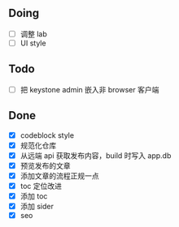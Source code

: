 ## Doing

- [ ] 调整 lab
- [ ] UI style

## Todo

- [ ] 把 keystone admin 嵌入非 browser 客户端

## Done

- [x] codeblock style
- [x] 规范化仓库
- [x] 从远端 api 获取发布内容，build 时写入 app.db
- [x] 预览发布的文章
- [x] 添加文章的流程正规一点
- [x] toc 定位改进
- [x] 添加 toc
- [x] 添加 sider
- [x] seo
